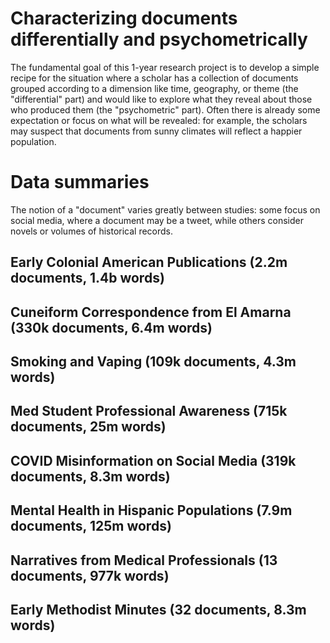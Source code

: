 # Characterizing documents differentially and psychometrically

The fundamental goal of this 1-year research project is to develop a simple recipe for the situation where a scholar has a collection of documents grouped according to a dimension like time, geography, or theme (the "differential" part) and would like to explore what they reveal about those who produced them (the "psychometric" part).  Often there is already some expectation or focus on what will be revealed: for example, the scholars may suspect that documents from sunny climates will reflect a happier population.

# Data summaries

The notion of a "document" varies greatly between studies: some focus on social media, where a document may be a tweet, while others consider novels or volumes of historical records.

## Early Colonial American Publications (2.2m documents, 1.4b words)

## Cuneiform Correspondence from El Amarna (330k documents, 6.4m words)

## Smoking and Vaping (109k documents, 4.3m words)

## Med Student Professional Awareness (715k documents, 25m words)

## COVID Misinformation on Social Media (319k documents, 8.3m words)

## Mental Health in Hispanic Populations (7.9m documents, 125m words)

## Narratives from Medical Professionals (13 documents, 977k words)

## Early Methodist Minutes (32 documents, 8.3m words)

